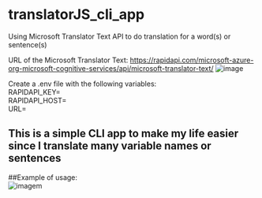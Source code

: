 # translatorJS_cli_app
Using Microsoft Translator Text API to do translation for a word(s) or sentence(s)

URL of the Microsoft Translator Text:
https://rapidapi.com/microsoft-azure-org-microsoft-cognitive-services/api/microsoft-translator-text/
![image](https://user-images.githubusercontent.com/48599344/140662618-f67a71fa-2720-4adf-a340-a661f6ccde11.png)

Create a .env file with the following variables:
<br>RAPIDAPI_KEY=<Rapidapi key>
<br>RAPIDAPI_HOST=<Rapidapi host value>
<br>URL=<URL of the Microsoft API>
  
## This is a simple CLI app to make my life easier since I translate many variable names or sentences

##Example of usage:
  <br>
  ![imagem](https://user-images.githubusercontent.com/48599344/141295805-12963d3c-024a-4461-918a-0a54a67e5e22.png)

